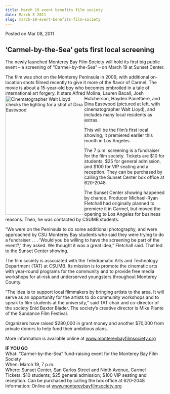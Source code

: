 ```yaml
---
title: March 19 event benefits film society
date: March 8 2011
slug: march-19-event-benefits-film-society
---
```


 



<span class="date">Posted on Mar 08, 2011    </span>
<h2>&#x2018;Carmel-by-the-Sea&#x2019; gets first local screening</h2>
<p>The newly launched Monterey Bay Film Society will hold its first
big public event &#x2013; a screening of &#x201C;Carmel-by-the-Sea&#x201D; &#x2013; on March 19
at Sunset Center.</p>
<p>The film was shot on the Monterey Peninsula in 2009, with
additional on-location shots filmed recently to give it more of the
flavor of Carmel. The movie is about a 15-year-old boy who becomes
embroiled in a tale of international art forgery. It stars Alfred
Molina, Lauren Bacall, Josh Hutcherson, Hayden <img alt="Cinematographer Walt Lloyd checks the lighting for a shot of Dina Eastwood" src="https://news.csumb.edu/sites/default/files/65/attachments/news/images/dina_eastwood_sm.jpg" style="float:left; width:250px; height:376px">Panettiere, and
Dina Eastwood (pictured at left, with cinematographer Walt Lloyd),
and includes many local residents as extras.</img></p>
<p>This will be the film&#x2019;s first local showing; it premiered
earlier this month in Los Angeles.</p>
<p>The 7 p.m. screening is a fundraiser for the film society.
Tickets are $10 for students, $25 for general admission, and $100
for VIP seating and a reception. They can be purchased by calling
the Sunset Center box office at 620-2048.</p>
<p>The Sunset Center showing happened by chance. Producer
Michael-Ryan Fletchall had originally planned to premiere it in
Carmel, but moved the opening to Los Angeles for business reasons.
Then, he was contacted by CSUMB students.</p>
<p>&#x201C;We were on the Peninsula to do some additional photography, and
were approached by CSU Monterey Bay students who said they were
trying to do a fundraiser . . . &#x2018;Would you be willing to have the
screening be part of the event?,&#x2019; they asked. We thought it was a
great idea,&#x201D; Fletchall said. That led to the Sunset Center
showing.</p>
<p>The film society is associated with the Teledramatic Arts and
Technology Department (TAT) at CSUMB. Its mission is to promote the
cinematic arts with year-round programs for the community and to
provide free media workshops for at-risk and underserved youngsters
throughout Monterey County.</p>
<p>&#x201C;The idea is to support local filmmakers by bringing artists to
the area. It will serve as an opportunity for the artists to do
community workshops and to speak to film students at the
university,&#x201D; said TAT chair and co-director of the society Enid
Baxter Blader. The society&#x2019;s creative director is Mike Plante of
the Sundance Film Festival.</p>
<p>Organizers have raised $280,000 in grant money and another
$70,000 from private donors to help fund their ambitious plans.</p>
<p>More information is available online at <a href="https://www.montereybayfilmsociety.org" title="www.montereybayfilmsociety.org">www.montereybayfilmsociety.org</a></p>
<p><strong>IF YOU GO</strong><br>
What: &#x201C;Carmel-by-the-Sea&#x201D; fund-raising event for the Monterey Bay
Film Society<br>
When: March 19, 7 p.m.<br>
Where: Sunset Center, San Carlos Street and Ninth Avenue,
Carmel<br>
Tickets: $10 students; $25 general admission; $100 VIP seating and
reception. Can be purchased by calling the box office at
620-2048<br>
Information: Online at <a href="https://www.montereybayfilmsociety.org" title="www.montereybayfilmsociety.org">www.montereybayfilmsociety.org</a></br></br></br></br></br></p>
<p>&#xA0;</p>
<p><br>
&#xA0;</br></p>





 
